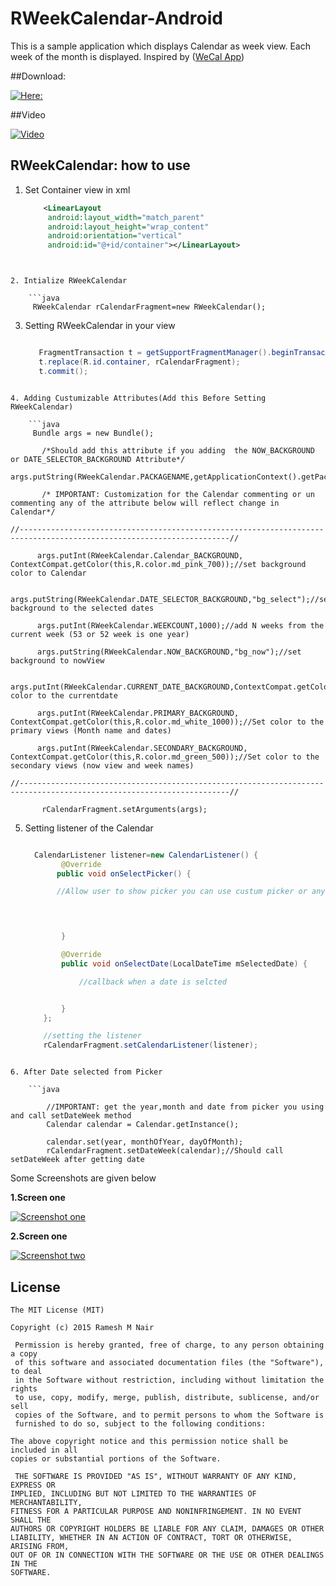 RWeekCalendar-Android
=================

This is a sample application which displays Calendar as week view. Each week of the month is displayed. Inspired by ([WeCal App](https://play.google.com/store/apps/details?id=im.ecloud.ecalendar)) 


##Download: 

[![Here:](https://raw.githubusercontent.com/rameshvoltella/RWeekCalendar/master/Screens/playstore.png)](https://play.google.com/store/apps/details?id=com.ramzcalender.sample)

##Video

[![Video](https://img.youtube.com/vi/gNlkxo7MfNs/0.jpg)](https://www.youtube.com/watch?v=gNlkxo7MfNs)

RWeekCalendar: how to use
------------------------

1. Set Container view in xml
  
   ```xml
       <LinearLayout
        android:layout_width="match_parent"
        android:layout_height="wrap_content"
        android:orientation="vertical"
        android:id="@+id/container"></LinearLayout>
```


2. Intialize RWeekCalendar
  
    ```java
     RWeekCalendar rCalendarFragment=new RWeekCalendar();
```
3. Setting RWeekCalendar in your view
  
    ```java

       FragmentTransaction t = getSupportFragmentManager().beginTransaction();
       t.replace(R.id.container, rCalendarFragment);
       t.commit();
```

4. Adding Custumizable Attributes(Add this Before Setting RWeekCalendar)
  
    ```java
     Bundle args = new Bundle();

       /*Should add this attribute if you adding  the NOW_BACKGROUND or DATE_SELECTOR_BACKGROUND Attribute*/
       args.putString(RWeekCalendar.PACKAGENAME,getApplicationContext().getPackageName());

       /* IMPORTANT: Customization for the Calendar commenting or un commenting any of the attribute below will reflect change in Calendar*/

//---------------------------------------------------------------------------------------------------------------------//

      args.putInt(RWeekCalendar.Calendar_BACKGROUND, ContextCompat.getColor(this,R.color.md_pink_700));//set background color to Calendar

      args.putString(RWeekCalendar.DATE_SELECTOR_BACKGROUND,"bg_select");//set background to the selected dates

      args.putInt(RWeekCalendar.WEEKCOUNT,1000);//add N weeks from the current week (53 or 52 week is one year)

      args.putString(RWeekCalendar.NOW_BACKGROUND,"bg_now");//set background to nowView

      args.putInt(RWeekCalendar.CURRENT_DATE_BACKGROUND,ContextCompat.getColor(this,R.color.md_black_1000));//set color to the currentdate

      args.putInt(RWeekCalendar.PRIMARY_BACKGROUND, ContextCompat.getColor(this,R.color.md_white_1000));//Set color to the primary views (Month name and dates)

      args.putInt(RWeekCalendar.SECONDARY_BACKGROUND, ContextCompat.getColor(this,R.color.md_green_500));//Set color to the secondary views (now view and week names)

//---------------------------------------------------------------------------------------------------------------------//

       rCalendarFragment.setArguments(args);
```				

5. Setting listener of the Calendar
  
    ```java

      CalendarListener listener=new CalendarListener() {
            @Override
           public void onSelectPicker() {

           //Allow user to show picker you can use custum picker or any othe picker library

         


            }

            @Override
            public void onSelectDate(LocalDateTime mSelectedDate) {

                //callback when a date is selcted


            }
        };

        //setting the listener
        rCalendarFragment.setCalendarListener(listener);
```

6. After Date selected from Picker
  
    ```java

        //IMPORTANT: get the year,month and date from picker you using and call setDateWeek method
        Calendar calendar = Calendar.getInstance();

        calendar.set(year, monthOfYear, dayOfMonth);
        rCalendarFragment.setDateWeek(calendar);//Should call setDateWeek after getting date
```
				

    
   
Some Screenshots are given below
<p><b>1.Screen one </b></p>
<p><a href="https://raw.githubusercontent.com/rameshvoltella/RWeekCalendar/master/Screens/s1.png" target="_blank"><img src="https://raw.githubusercontent.com/rameshvoltella/RWeekCalendar/master/Screens/s1.png" alt="Screenshot one" style="max-width:100%;"></a></p>

<p><b>2.Screen one </b></p>
<p><a href="https://raw.githubusercontent.com/rameshvoltella/RWeekCalendar/master/Screens/s2.png" target="_blank"><img src="https://raw.githubusercontent.com/rameshvoltella/RWeekCalendar/master/Screens/s2.png" alt="Screenshot two" style="max-width:100%;"></a></p>




## License

    The MIT License (MIT)

    Copyright (c) 2015 Ramesh M Nair
 
     Permission is hereby granted, free of charge, to any person obtaining a copy
     of this software and associated documentation files (the "Software"), to deal
     in the Software without restriction, including without limitation the rights
     to use, copy, modify, merge, publish, distribute, sublicense, and/or sell
     copies of the Software, and to permit persons to whom the Software is
     furnished to do so, subject to the following conditions:

    The above copyright notice and this permission notice shall be included in all
    copies or substantial portions of the Software.

     THE SOFTWARE IS PROVIDED "AS IS", WITHOUT WARRANTY OF ANY KIND, EXPRESS OR
    IMPLIED, INCLUDING BUT NOT LIMITED TO THE WARRANTIES OF MERCHANTABILITY,
    FITNESS FOR A PARTICULAR PURPOSE AND NONINFRINGEMENT. IN NO EVENT SHALL THE
    AUTHORS OR COPYRIGHT HOLDERS BE LIABLE FOR ANY CLAIM, DAMAGES OR OTHER
    LIABILITY, WHETHER IN AN ACTION OF CONTRACT, TORT OR OTHERWISE, ARISING FROM,
    OUT OF OR IN CONNECTION WITH THE SOFTWARE OR THE USE OR OTHER DEALINGS IN THE
    SOFTWARE.


 



